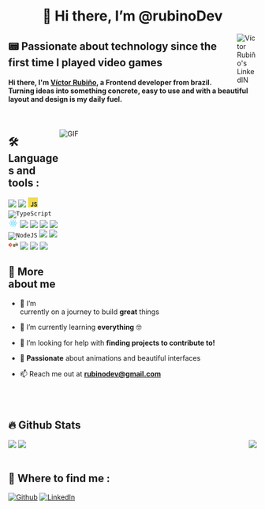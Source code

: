 # <h1 align="center"> 👋 Hi there, I’m @rubinoDev</h1>
<a href="https://www.linkedin.com/in/victorrubinodev/">
  <img align="right" alt="Víctor Rubiño's LinkedIN" width="40px" src="https://raw.githubusercontent.com/peterthehan/peterthehan/master/assets/linkedin.svg" />
</a>




## 📟   Passionate about technology since the first time I played video games
#### Hi there, I'm [Víctor Rubiño](https://www.linkedin.com/in/victorrubinodev/), a Frontend developer from brazil. Turning ideas into something concrete, easy to use and with a beautiful layout and design is my daily fuel.<br> <br><br>

<img align="right" alt="GIF" src="https://github.com/abhisheknaiidu/abhisheknaiidu/blob/master/code.gif?raw=true" width="400" height="350" />

## 🛠️ Languages and tools : <br>
<code><img height="20" src="https://user-images.githubusercontent.com/105171818/172701796-b20dcb4c-05ac-4325-95b9-92be741848ca.png"></code>
<code><img height="20" src="https://user-images.githubusercontent.com/105171818/172703361-f53520bc-1db4-4a45-af4b-36e797bfe3ba.png"></code>
<code><img height="20" src="https://raw.githubusercontent.com/github/explore/80688e429a7d4ef2fca1e82350fe8e3517d3494d/topics/javascript/javascript.png"></code>
<code><img height="20" src="https://user-images.githubusercontent.com/105171818/175970376-df058cd8-28b9-4ed2-940a-50397dd7077f.png" title="TypeScript"></code>
<code><img height="20" src="https://raw.githubusercontent.com/github/explore/80688e429a7d4ef2fca1e82350fe8e3517d3494d/topics/react/react.png"></code>
<code><img height="20" src="https://user-images.githubusercontent.com/105171818/188659008-510d4112-ab40-469b-a9ae-5e6907e103b2.png"></code>
<code><img height="20" src="https://user-images.githubusercontent.com/105171818/188659223-36920832-cdad-4042-8ea5-bd086cfd9b79.png"></code>
<code><img height="20" src="https://user-images.githubusercontent.com/105171818/188659351-cb604523-5f1b-4d0d-bee6-8e59a9a32f69.png"></code>
<code><img height="20" src="https://user-images.githubusercontent.com/105171818/188659561-0700d977-a01e-45b9-8cf8-1aaed728ecff.png"></code>
<code><img height="20" src="https://user-images.githubusercontent.com/105171818/175971816-d4d71c0c-d66e-4287-8380-7086839fa2c6.png" title="NodeJS"></code>
<code><img height="20" src="https://user-images.githubusercontent.com/105171818/188659802-40b9b861-1713-4c57-9a82-18fc3ce069d4.png"></code>
<code><img height="20" src="https://user-images.githubusercontent.com/105171818/188660066-3a565f6e-fa8f-4636-8ad9-09c277b1fdb4.png"></code>
<code><img height="20" src="https://raw.githubusercontent.com/github/explore/80688e429a7d4ef2fca1e82350fe8e3517d3494d/topics/git/git.png"></code>
<code><img height="20" src="https://user-images.githubusercontent.com/105171818/172704836-e414ed0e-ff5e-4be6-8fc6-b31c7aeaf68c.png"></code>
<code><img height="20" src="https://user-images.githubusercontent.com/105171818/188660895-3aad1bf9-3685-4b05-ae7a-e8c47e72c91d.svg"></code>
<code><img height="20" src="https://user-images.githubusercontent.com/105171818/172874428-4256946b-2e5f-439f-9ff0-704460c764a7.png"></code>
<br>



<div>

##  🧑 More about me

- 🔭 I’m currently on a journey to build **great** things

- 🌱 I’m currently learning **everything** 🤓

- 🤝 I’m looking for help with **finding projects to contribute to!**

- 🎨 **Passionate** about animations and beautiful interfaces

- 📫 Reach me out at **rubinodev@gmail.com**



<br><br>
## 🔥 Github Stats



<img align= "right" src= "https://github-readme-stats.vercel.app/api/top-langs/?username=rubinoDev&hide=html&layout=compact=true&theme=default"/>
  <a href="https://github.com/rubinoDev"><img width="50%" src="https://github-readme-stats.vercel.app/api?username=rubinoDev&theme=radical&title_color=ff3068"></a>
  <a href="https://github.com/rubinoDev"><img width="50%" src="http://github-readme-streak-stats.herokuapp.com/?user=rubinoDev&theme=radical&date_format=M%20j%5B%2C%20Y%5D&ring=ff3068&fire=ff3068&sideNums=ff3068"></a>
  <br><br>

## 👤 Where to find me : <br>
<p><a href="https://github.com/rubinoDev" target="_blank"><img alt="Github" src="https://img.shields.io/badge/GitHub-%2312100E.svg?&style=for-the-badge&logo=Github&logoColor=white" /></a> <a href="https://www.linkedin.com/in/victorrubinodev/" target="_blank"><img alt="LinkedIn" src="https://img.shields.io/badge/linkedin-%230077B5.svg?&style=for-the-badge&logo=linkedin&logoColor=white" /></a>
</p>


